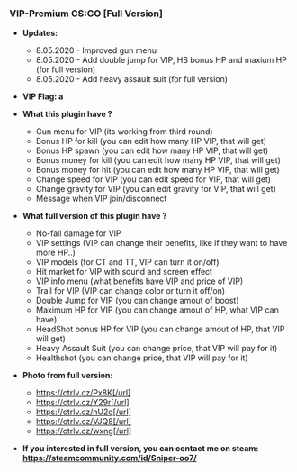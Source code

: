 ### VIP-Premium CS:GO [Full Version]

* **Updates:**
    - 8.05.2020 - Improved gun menu
    - 8.05.2020 - Add double jump for VIP, HS bonus HP and maxium HP (for full version)
    - 8.05.2020 - Add heavy assault suit (for full version)

* **VIP Flag: a**

* **What this plugin have ?**
    - Gun menu for VIP (its working from third round)
    - Bonus HP for kill (you can edit how many HP VIP, that will get)
    - Bonus HP spawn (you can edit how many HP VIP, that will get)
    - Bonus money for kill (you can edit how many HP VIP, that will get)
    - Bonus money for hit (you can edit how many HP VIP, that will get)
    - Change speed for VIP (you can edit speed for VIP, that will get)
    - Change gravity for VIP (you can edit gravity for VIP, that will get)
    - Message when VIP join/disconnect

* **What full version of this plugin have ?**
    - No-fall damage for VIP
    - VIP settings (VIP can change their benefits, like if they want to have more HP..)
    - VIP models (for CT and TT, VIP can turn it on/off)
    - Hit market for VIP with sound and screen effect
    - VIP info menu (what benefits have VIP and price of VIP)
    - Trail for VIP (VIP can change color or turn it off/on)
    - Double Jump for VIP (you can change amout of boost)
    - Maximum HP for VIP (you can change amout of HP, what VIP can have)
    - HeadShot bonus HP for VIP (you can change amout of HP, that VIP will get)
    - Heavy Assault Suit (you can change price, that VIP will pay for it)
    - Healthshot (you can change price, that VIP will pay for it)

* **Photo from full version:**
    - https://ctrlv.cz/Px8K[/url]
    - https://ctrlv.cz/Y29r[/url]
    - https://ctrlv.cz/nU2o[/url]
    - https://ctrlv.cz/VJQ8[/url]
    - https://ctrlv.cz/wxng[/url]

* **If you interested in full version, you can contact me on steam: https://steamcommunity.com/id/Sniper-oo7/**
